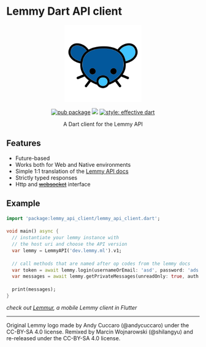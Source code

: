# Lemmy Dart API client

<div align="center">

 <img width=200px height=200px src="logo.svg"/>

[![pub package](https://img.shields.io/pub/v/lemmy_api_client.svg)](https://pub.dev/packages/lemmy_api_client)
[![](https://github.com/krawieck/lemmy_api_client/workflows/ci/badge.svg)](https://github.com/krawieck/lemmy_api_client/actions)
[![style: effective dart](https://img.shields.io/badge/style-effective_dart-40c4ff.svg)](https://pub.dev/packages/effective_dart)

A Dart client for the Lemmy API

</div>

## Features

- Future-based
- Works both for Web and Native environments
- Simple 1:1 translation of the [Lemmy API docs](https://dev.lemmy.ml/docs/contributing_websocket_http_api.html)
- Strictly typed responses
- Http and [~~websocket~~](https://github.com/krawieck/lemmy_api_client/issues/4) interface

## Example

```dart
import 'package:lemmy_api_client/lemmy_api_client.dart';

void main() async {
  // instantiate your lemmy instance with
  // the host uri and choose the API version
  var lemmy = LemmyAPI('dev.lemmy.ml').v1;

  // call methods that are named after op codes from the lemmy docs
  var token = await lemmy.login(usernameOrEmail: 'asd', password: 'ads');
  var messages = await lemmy.getPrivateMessages(unreadOnly: true, auth: token);

  print(messages);
}
```

_check out [Lemmur](https://github.com/krawieck/lemmur), a mobile Lemmy client in Flutter_

---

Original Lemmy logo made by Andy Cuccaro (@andycuccaro) under the CC-BY-SA 4.0 license. Remixed by Marcin Wojnarowski (@shilangyu) and re-released under the CC-BY-SA 4.0 license.

